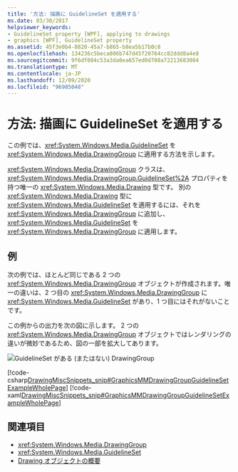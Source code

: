 ```yaml
---
title: '方法: 描画に GuidelineSet を適用する'
ms.date: 03/30/2017
helpviewer_keywords:
- GuidelineSet property [WPF], applying to drawings
- graphics [WPF], GuidelineSet property
ms.assetid: 45f3e0b4-8820-45a7-b865-b8ea5b17b0c8
ms.openlocfilehash: 134236c5beca806b747d45f20764cc82ddd8a4e8
ms.sourcegitcommit: 9f6df084c53a3da0ea657ed0d708a72213683084
ms.translationtype: MT
ms.contentlocale: ja-JP
ms.lasthandoff: 12/09/2020
ms.locfileid: "96985048"
---
```

# <a name="how-to-apply-a-guidelineset-to-a-drawing"></a>方法: 描画に GuidelineSet を適用する
この例では、<xref:System.Windows.Media.GuidelineSet> を <xref:System.Windows.Media.DrawingGroup> に適用する方法を示します。  
  
 <xref:System.Windows.Media.DrawingGroup> クラスは、<xref:System.Windows.Media.DrawingGroup.GuidelineSet%2A> プロパティを持つ唯一の <xref:System.Windows.Media.Drawing> 型です。 別の <xref:System.Windows.Media.Drawing> 型に <xref:System.Windows.Media.GuidelineSet> を適用するには、それを <xref:System.Windows.Media.DrawingGroup> に追加し、<xref:System.Windows.Media.GuidelineSet> を <xref:System.Windows.Media.DrawingGroup> に適用します。  
  
## <a name="example"></a>例  
 次の例では、ほとんど同じである 2 つの <xref:System.Windows.Media.DrawingGroup> オブジェクトが作成されます。唯一の違いは、2 つ目の <xref:System.Windows.Media.DrawingGroup> に <xref:System.Windows.Media.GuidelineSet> があり、1 つ目にはそれがないことです。  
  
 この例からの出力を次の図に示します。 2 つの <xref:System.Windows.Media.DrawingGroup> オブジェクトではレンダリングの違いが微妙であるため、図の一部を拡大してあります。  
  
 ![GuidelineSet がある (またはない) DrawingGroup](./media/graphicsmm-drawinggroup-guidelineset.png "graphicsmm_drawinggroup_guidelineset")  
  
 [!code-csharp[DrawingMiscSnippets_snip#GraphicsMMDrawingGroupGuidelineSetExampleWholePage](~/samples/snippets/csharp/VS_Snippets_Wpf/DrawingMiscSnippets_snip/CSharp/DrawingGroupGuidelineSetExample.cs#graphicsmmdrawinggroupguidelinesetexamplewholepage)]
 [!code-xaml[DrawingMiscSnippets_snip#GraphicsMMDrawingGroupGuidelineSetExampleWholePage](~/samples/snippets/xaml/VS_Snippets_Wpf/DrawingMiscSnippets_snip/XAML/DrawingGroupGuidelineSetExample.xaml#graphicsmmdrawinggroupguidelinesetexamplewholepage)]  
  
## <a name="see-also"></a>関連項目

- <xref:System.Windows.Media.DrawingGroup>
- <xref:System.Windows.Media.GuidelineSet>
- [Drawing オブジェクトの概要](drawing-objects-overview.md)

